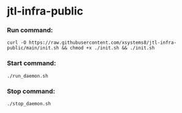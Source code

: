 # jtl-infra-public

### Run command:
`curl -O https://raw.githubusercontent.com/xsystems8/jtl-infra-public/main/init.sh && chmod +x ./init.sh && ./init.sh`

### Start command:
`./run_daemon.sh`

### Stop command:
`./stop_daemon.sh`
